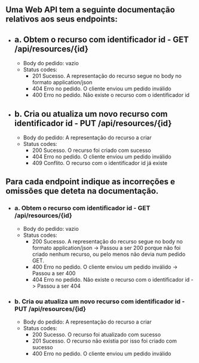 ## Uma Web API tem a seguinte documentação relativos aos seus endpoints:

- ## a. Obtem o recurso com identificador id - GET ​/api/resources/{id}
  - Body​ do pedido: vazio
  - Status codes​:
    - 201 Sucesso. A representação do recurso segue no body no formato application/json
    - 404 Erro no pedido. O cliente enviou um pedido inválido
    - 400 Erro no pedido. Não existe o recurso com o identificador id

- ## b. Cria ou atualiza um novo recurso com identificador id - PUT /api/resources/{id}
  - Body do pedido: A representação do recurso a criar
  - Status codes:
    - 200 Sucesso. O recurso foi criado com sucesso
    - 404 Erro no pedido. O cliente enviou um pedido inválido
    - 409 Conflito. O recurso com o identificador id já existe


## Para cada endpoint indique as incorreções e omissões que deteta na documentação.


- ### a. Obtem o recurso com identificador id - GET ​/api/resources/{id}
  - Body​ do pedido: vazio
  - Status codes​:
    - 200 Sucesso. A representação do recurso segue no body no formato application/json -> Passou a ser 200 porque não foi criado nenhum recurso, ou pelo menos não devia num pedido GET.
    - 400 Erro no pedido. O cliente enviou um pedido inválido -> Passou a ser 400
    - 404 Erro no pedido. Não existe o recurso com o identificador id -> Passou a ser 404

- ### b. Cria ou atualiza um novo recurso com identificador id - PUT /api/resources/{id}
  - Body do pedido: A representação do recurso a criar
  - Status codes:
    - 200 Sucesso. O recurso foi atualizado com sucesso
    - 201 Sucesso. O recurso não existia por isso foi criado com sucesso
    - 400 Erro no pedido. O cliente enviou um pedido inválido